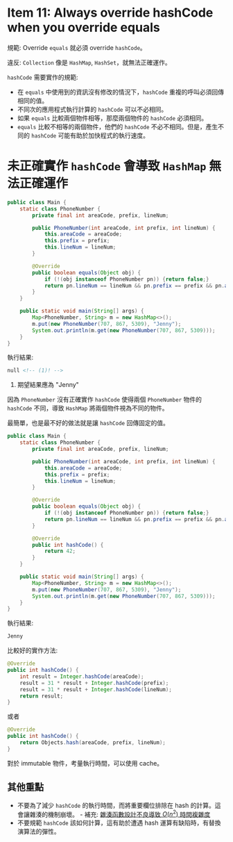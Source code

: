 # Item 11: Always override hashCode when you override equals

規範: Override `equals` 就必須 override `hashCode`。

違反: `Collection` 像是 `HashMap`, `HashSet`，就無法正確運作。

`hashCode` 需要實作的規範:

- 在 `equals` 中使用到的資訊沒有修改的情況下，`hashCode` 重複的呼叫必須回傳相同的值。
- 不同次的應用程式執行計算的 `hashCode` 可以不必相同。
- 如果 `equals` 比較兩個物件相等，那麼兩個物件的 `hashCode` 必須相同。
- `equals` 比較不相等的兩個物件，他們的 `hashCode` 不必不相同。但是，產生不同的 `hashCode` 可能有助於加快程式的執行速度。

# 未正確實作 `hashCode` 會導致 `HashMap` 無法正確運作

```java
public class Main {
    static class PhoneNumber {
        private final int areaCode, prefix, lineNum;

        public PhoneNumber(int areaCode, int prefix, int lineNum) {
            this.areaCode = areaCode;
            this.prefix = prefix;
            this.lineNum = lineNum;
        }

        @Override
        public boolean equals(Object obj) {
            if (!(obj instanceof PhoneNumber pn)) {return false;}
            return pn.lineNum == lineNum && pn.prefix == prefix && pn.areaCode == areaCode;
        }
    }

    public static void main(String[] args) {
        Map<PhoneNumber, String> m = new HashMap<>();
        m.put(new PhoneNumber(707, 867, 5309), "Jenny");
        System.out.println(m.get(new PhoneNumber(707, 867, 5309)));
    }
}
```

執行結果:

```html
null <!-- (1)! -->
```

1. 期望結果應為 "Jenny"

因為 `PhoneNumber` 沒有正確實作 `hashCode` 使得兩個 `PhoneNumber` 物件的 `hashCode` 不同，導致 `HashMap` 將兩個物件視為不同的物件。

最簡單，也是最不好的做法就是讓 `hashCode` 回傳固定的值。

```java hl_lines="17-20"
public class Main {
    static class PhoneNumber {
        private final int areaCode, prefix, lineNum;

        public PhoneNumber(int areaCode, int prefix, int lineNum) {
            this.areaCode = areaCode;
            this.prefix = prefix;
            this.lineNum = lineNum;
        }

        @Override
        public boolean equals(Object obj) {
            if (!(obj instanceof PhoneNumber pn)) {return false;}
            return pn.lineNum == lineNum && pn.prefix == prefix && pn.areaCode == areaCode;
        }

        @Override
        public int hashCode() {
            return 42;
        }
    }

    public static void main(String[] args) {
        Map<PhoneNumber, String> m = new HashMap<>();
        m.put(new PhoneNumber(707, 867, 5309), "Jenny");
        System.out.println(m.get(new PhoneNumber(707, 867, 5309)));
    }
}
```

執行結果:

```html
Jenny
```

比較好的實作方法:

```java
@Override
public int hashCode() {
    int result = Integer.hashCode(areaCode);
    result = 31 * result + Integer.hashCode(prefix);
    result = 31 * result + Integer.hashCode(lineNum);
    return result;
}
```

或者

```java
@Override
public int hashCode() {
    return Objects.hash(areaCode, prefix, lineNum);
}
```

對於 immutable 物件，考量執行時間，可以使用 cache。

## 其他重點

- 不要為了減少 `hashCode` 的執行時間，而將重要欄位排除在 hash 的計算。這會讓雜湊的機制崩壞。
      - 補充: [雜湊函數設計不良導致 $O(n^2)$ 時間複雜度](../../blog/posts/hash-quadratic-time/article.md)
- 不要規範 `hashCode` 該如何計算，這有助於遭遇 hash 運算有缺陷時，有替換演算法的彈性。
 